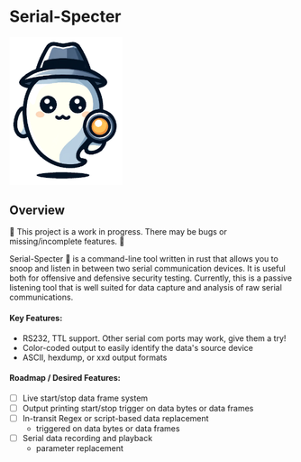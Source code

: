 # Serial-Specter

<img src="serial-specter-logo.png" alt="Serial Specter logo, a cute spy ghost" width="200"/>

## Overview

🚨 This project is a work in progress. There may be bugs or missing/incomplete features. 🚨

Serial-Specter 👻 is a command-line tool written in rust that allows you to snoop and listen in between two serial communication devices. It is useful both for offensive and defensive security testing.
Currently, this is a passive listening tool that is well suited for data capture and analysis of raw serial communications.

#### Key Features:
- RS232, TTL support. Other serial com ports may work, give them a try!
- Color-coded output to easily identify the data's source device
- ASCII, hexdump, or xxd output formats


#### Roadmap / Desired Features:
- [ ] Live start/stop data frame system
- [ ] Output printing start/stop trigger on data bytes or data frames
- [ ] In-transit Regex or script-based data replacement
  - triggered on data bytes or data frames
- [ ] Serial data recording and playback
  - parameter replacement